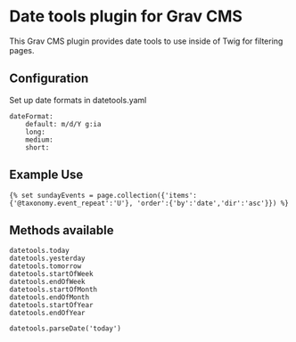 # Date tools plugin for Grav CMS

This Grav CMS plugin provides date tools to use inside of Twig for filtering pages.

## Configuration

Set up date formats in datetools.yaml
```
dateFormat: 
    default: m/d/Y g:ia
    long: 
    medium: 
    short: 
```

## Example Use

```
{% set sundayEvents = page.collection({'items':{'@taxonomy.event_repeat':'U'}, 'order':{'by':'date','dir':'asc'}}) %}
```

## Methods available

```
datetools.today
datetools.yesterday
datetools.tomorrow
datetools.startOfWeek
datetools.endOfWeek
datetools.startOfMonth
datetools.endOfMonth
datetools.startOfYear
datetools.endOfYear

datetools.parseDate('today')

```
